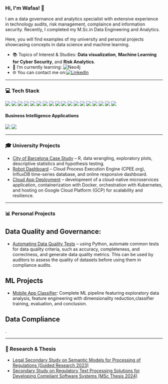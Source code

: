 ### Hi, I'm Wafaa! 👋 
I am a data governance and analytics specialist with extensive experience in technology audits, risk management, complaince and information security. Recently, I completed my M.Sc.in Data Engineering and Analytics. 

Here, you will find examples of my university and personal projects showcasing concepts in data science and machine learning.

- 📚 Topics of Interest & Studies: **Data visualization**, **Machine Learning for Cyber Security**, and **Risk Analytics**.
- 🌱 I’m currently learning: ![Neo4j](https://img.shields.io/badge/Neo4j-4581C3?&style=for-the-badge&logo=neo4j&logoColor=white)
- 🌐 You can contact me on:[![LinkedIn](https://img.shields.io/badge/linkedin-0A66C2?&style=for-the-badge&logo=linkedin&logoColor=white)](https://www.linkedin.com/in/wabusadah/)

---
### 💻 Tech Stack
<img src="https://img.shields.io/badge/python%20-%2314354C.svg?&style=for-the-badge&logo=python&logoColor=white"/> <img src="https://img.shields.io/badge/r-%23276DC3.svg?&style=for-the-badge&logo=r&logoColor=white"/> <img src="https://img.shields.io/badge/c++%20-%2300599C.svg?&style=for-the-badge&logo=c%2B%2B&ogoColor=white"/> <img src="https://img.shields.io/badge/javascript%20-%23323330.svg?&style=for-the-badge&logo=javascript&logoColor=%23F7DF1E"/> <img src ="https://img.shields.io/badge/oracle%20-%23F00000.svg?&style=for-the-badge&logo=oracle&logoColor=white" /> <img src="https://img.shields.io/badge/mysql-%2300f.svg?&style=for-the-badge&logo=mysql&logoColor=white"/> <img src="https://img.shields.io/badge/Microsoft%20SQL%20Sever-CC2927?style=for-the-badge&logo=microsoft%20sql%20server&logoColor=white" /> <img src ="https://img.shields.io/badge/postgres-%23316192.svg?&style=for-the-badge&logo=postgresql&logoColor=white"/> <img src ="https://img.shields.io/badge/MongoDB-%234ea94b.svg?&style=for-the-badge&logo=mongodb&logoColor=white"/> <img src="https://img.shields.io/badge/numpy-%23013243.svg?style=for-the-badge&logo=numpy&logoColor=white" /> <img src="https://img.shields.io/badge/pandas-%23150458.svg?style=for-the-badge&logo=pandas&logoColor=white" /> <img src="https://img.shields.io/badge/scikit--learn-%23F7931E.svg?style=for-the-badge&logo=scikit-learn&logoColor=white" /> <img src="https://img.shields.io/badge/SciPy-%230C55A5.svg?style=for-the-badge&logo=scipy&logoColor=%white" /> <img src="https://img.shields.io/badge/AWS%20-%23FF9900.svg?&style=for-the-badge&logo=amazon-aws&logoColor=white"/> <img src="https://img.shields.io/badge/Google%20Cloud%20-%234285F4.svg?&style=for-the-badge&logo=google-cloud&logoColor=white"/> <img src="https://img.shields.io/badge/docker%20-%230db7ed.svg?&style=for-the-badge&logo=docker&logoColor=white"/> <img src="https://img.shields.io/badge/kubernetes%20-%23326ce5.svg?&style=for-the-badge&logo=kubernetes&logoColor=white"/> <img src ="https://img.shields.io/badge/jira-%230A0FFF.svg?style=for-the-badge&logo=jira&logoColor=white" /> 

#### Business Intelligence Applications 
<img src="https://img.shields.io/badge/tableau-E97627?&style=for-the-badge&logo=Tableau&logoColor=white" /> <img src ="https://img.shields.io/badge/power_bi-F2C811?style=for-the-badge&logo=powerbi&logoColor=black" />

---
### 🎓 University Projects  
- [City of Barcelona Case Study](https://github.com/WafaaN/Barcelona-Case-Study-Statistics-with-R) – R, data wrangling, exploratory plots, descriptive statistics and hypothesis testing.  
- [Robot Dashboard](https://github.com/WafaaN/Robot_Dashboard_CPEE_PAIS) – Cloud Process Execution Engine (CPEE.org), InfluxDB time-series database, and online responsive dashboard.
- [Cloud App Deployment](https://github.com/abhishekkarki/cloud-app-deployment) – development of a  cloud-native microservices application, containerization with Docker, orchestration with Kubernetes, and hosting on Google Cloud Platform (GCP) for scalability and resilience.


<!-- 
- [Eigenfaces](https://github.com/WafaaN/Robot_Dashboard_CPEE_PAIS) – Dimesnionality reduction using PCA, kernel PCA and feature selection.
- [ML Algorithms](https://github.com/WafaaN/Machine-Learning-Algorithms) - demos of of algorithms using Python's most commonly used libraries numpy, pandas, scipy, matplotlib and scikit-learn.
--> 


---
### 📊 Personal Projects 
## Data Quality and Governance: 
- [Automating Data Quality Tests](https://github.com/WafaaN/automating-data-quality-tests) – using Python, automate common tests for data quality criteria, such as accuracy, completeness, and correctness, and generate data quality metrics. This can be used by auditors to assess the quality of datasets before using them in compliance audits.
## ML Projects 
- [Mobile App Classifier](https://github.com/WafaaN/mobile-app-classifier): Complete ML pipeline featuring exploratory data analysis, feature engineering with dimensionality reduction,classifier training, evaluation, and conclusion.

## Data Compliance


 
<!-- -- [Data Engineer/Governance/Management Jobs Market Analysis](https://github.com/WafaaN/data_jobs_market_analysis) – study explores and compares job requirements and other attributes advertised for Data Engineering, Data Governance, and Data Management jobs. Uses Python and NLP techniques on data manually collected from LinkedIn (2025)
<!-- - [Spam Classifier](https://github.com/WafaaN/Robot_Dashboard_CPEE_PAIS) -->.

---
### 📄 Research & Thesis  
- [Legal Secondary Study on Semantic Models for Processing of Regulations (Guided Research 2023)](https://github.com/WafaaN/research/blob/main/GR2023_LegalTextProcessing.pdf)  
- [Secondary Study on Regulatory Text Processing Solutions for Developing Compliant Software Systems (MSc Thesis 2024)](https://github.com/WafaaN/research/blob/main/MScThesis_LegaTextlProcessComplntSystems.pdf)  

